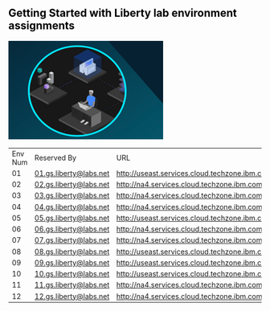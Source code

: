 
<h2 style="color:black">Getting Started with Liberty lab environment assignments</h2>


  ![](./images/techjam.png)


|              |                          |             |          
|-------------|---------------------------|-------------|
Env Num |	Reserved By  |	URL  |
01 | 01.gs.liberty@labs.net |	http://useast.services.cloud.techzone.ibm.com:33421/
02 | 02.gs.liberty@labs.net |	http://na4.services.cloud.techzone.ibm.com:44016/
03 | 03.gs.liberty@labs.net |	http://na4.services.cloud.techzone.ibm.com:39741/
04 | 04.gs.liberty@labs.net |	http://na4.services.cloud.techzone.ibm.com:28505/
05 | 05.gs.liberty@labs.net |	http://useast.services.cloud.techzone.ibm.com:49034/
06 | 06.gs.liberty@labs.net |   http://na4.services.cloud.techzone.ibm.com:47573/
07 | 07.gs.liberty@labs.net |	http://na4.services.cloud.techzone.ibm.com:37748/
08 | 08.gs.liberty@labs.net |	http://useast.services.cloud.techzone.ibm.com:38731/
09 | 09.gs.liberty@labs.net |	http://useast.services.cloud.techzone.ibm.com:34845/
10 | 10.gs.liberty@labs.net |   http://useast.services.cloud.techzone.ibm.com:22339/
11 | 11.gs.liberty@labs.net |	http://na4.services.cloud.techzone.ibm.com:48011/
12 | 12.gs.liberty@labs.net | 	http://na4.services.cloud.techzone.ibm.com:48933/









<!--

|             |                            |             |               |
|-------------|---------------------------|-------------|----------------|
Env Num |	Reserved By |	Password  |	URL  |
17|	aqua@labs.net |	jtp7tfh5|https://cloud.skytap.com/vms/8c8d9b5c267ffb2d5852dc122e18043b/desktops
18|	black@labs.net| 8hskssss|https://cloud.skytap.com/vms/be332aa6c4c87f8021cdb23123f0d5e0/desktops
19|	coral@labs.net|	695dw37p|	https://cloud.skytap.com/vms/30c0bf152fb53878814000702b3d33ef/desktops
20|	dove@labs.net|	sk9jbcga|	https://cloud.skytap.com/vms/efc991d369e69471e24380a6d686c932/desktops
21|	|	yh7h3lt9|	https://cloud.skytap.com/vms/84365134f45d5e5d56f5c4f4e8225dd3/desktops
22|	|	lgsr1f2t|	https://cloud.skytap.com/vms/1ea22aa35b507257185cdbb9333573a4/desktops
23|	|	xt2ffa2o|	https://cloud.skytap.com/vms/41c658ace1a5402601c015104dc32688/desktops
24|	|	j2z03e1p|	https://cloud.skytap.com/vms/9161bed1999c72d6e1af6a04d6c88c3d/desktops
25|	|	zwaysztm|	https://cloud.skytap.com/vms/4d2bb41dade4f89787110542d4dcfd5f/desktops

  
-->